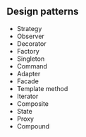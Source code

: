 ## Design patterns

- Strategy
- Observer 
- Decorator
- Factory
- Singleton
- Command
- Adapter
- Facade
- Template method
- Iterator
- Composite
- State
- Proxy
- Compound
